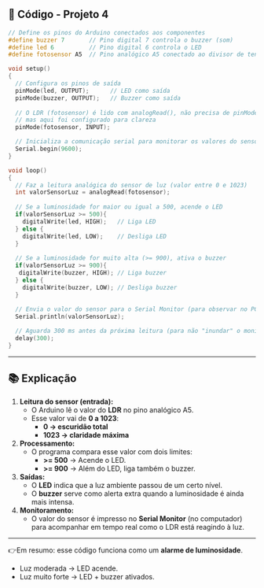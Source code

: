 ## 📄 Código - Projeto 4

```cpp
// Define os pinos do Arduino conectados aos componentes
#define buzzer 7       // Pino digital 7 controla o buzzer (som)
#define led 6          // Pino digital 6 controla o LED
#define fotosensor A5  // Pino analógico A5 conectado ao divisor de tensão com o LDR

void setup()
{
  // Configura os pinos de saída
  pinMode(led, OUTPUT);      // LED como saída
  pinMode(buzzer, OUTPUT);   // Buzzer como saída
  
  // O LDR (fotosensor) é lido com analogRead(), não precisa de pinMode como INPUT,
  // mas aqui foi configurado para clareza
  pinMode(fotosensor, INPUT);

  // Inicializa a comunicação serial para monitorar os valores do sensor no PC
  Serial.begin(9600);
}

void loop()
{
  // Faz a leitura analógica do sensor de luz (valor entre 0 e 1023)
  int valorSensorLuz = analogRead(fotosensor);
 
  // Se a luminosidade for maior ou igual a 500, acende o LED
  if(valorSensorLuz >= 500){
  	digitalWrite(led, HIGH);   // Liga LED
  } else {
    digitalWrite(led, LOW);    // Desliga LED
  }
  
  // Se a luminosidade for muito alta (>= 900), ativa o buzzer
  if(valorSensorLuz >= 900){
   digitalWrite(buzzer, HIGH); // Liga buzzer
  } else {
    digitalWrite(buzzer, LOW); // Desliga buzzer
  }
  
  // Envia o valor do sensor para o Serial Monitor (para observar no PC)
  Serial.println(valorSensorLuz);

  // Aguarda 300 ms antes da próxima leitura (para não "inundar" o monitor serial)
  delay(300);
}
```

---

## 📚 Explicação

1. **Leitura do sensor (entrada):**
   * O Arduino lê o valor do **LDR** no pino analógico A5.
   * Esse valor vai de **0 a 1023**:
     * **0 → escuridão total**
     * **1023 → claridade máxima**
2. **Processamento:**
   * O programa compara esse valor com dois limites:
     * **>= 500** → Acende o LED.
     * **>= 900** → Além do LED, liga também o buzzer.
3. **Saídas:**
   * O **LED** indica que a luz ambiente passou de um certo nível.
   * O **buzzer** serve como alerta extra quando a luminosidade é ainda mais intensa.
4. **Monitoramento:**
   * O valor do sensor é impresso no **Serial Monitor** (no computador) para acompanhar em tempo real como o LDR está reagindo à luz.

---

👉Em resumo: esse código funciona como um **alarme de luminosidade**.

* Luz moderada → LED acende.
* Luz muito forte → LED + buzzer ativados.
